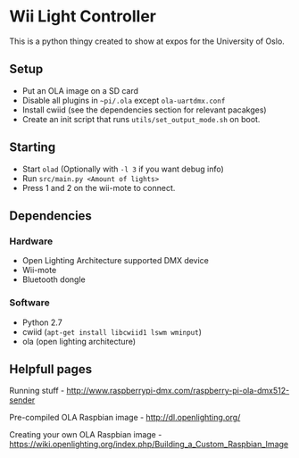 # Wii Light Controller
This is a python thingy created to show at expos for the University of Oslo.


## Setup
* Put an OLA image on a SD card
* Disable all plugins in `~pi/.ola` except `ola-uartdmx.conf`
* Install cwiid (see the dependencies section for relevant pacakges)
* Create an init script that runs `utils/set_output_mode.sh` on boot.


## Starting
* Start `olad` (Optionally with `-l 3` if you want debug info)
* Run `src/main.py <Amount of lights>`
* Press 1 and 2 on the wii-mote to connect.


## Dependencies
### Hardware
* Open Lighting Architecture supported DMX device
* Wii-mote
* Bluetooth dongle

### Software
* Python 2.7
* cwiid (`apt-get install libcwiid1 lswm wminput`)
* ola (open lighting architecture)


## Helpfull pages
Running stuff - http://www.raspberrypi-dmx.com/raspberry-pi-ola-dmx512-sender

Pre-compiled OLA Raspbian image - http://dl.openlighting.org/

Creating your own OLA Raspbian image - https://wiki.openlighting.org/index.php/Building_a_Custom_Raspbian_Image
